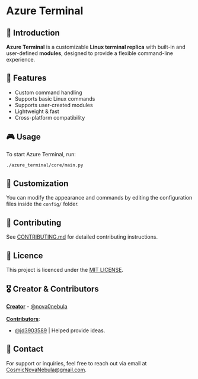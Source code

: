 # Azure Terminal

## 🚀 Introduction
**Azure Terminal** is a customizable **Linux terminal replica** with built-in and user-defined **modules**, designed to provide a flexible command-line experience.

## 🌟 Features
- Custom command handling
- Supports basic Linux commands
- Supports user-created modules
- Lightweight & fast
- Cross-platform compatibility

## 🎮 Usage
To start Azure Terminal, run:
```sh
./azure_terminal/core/main.py
```

## 🎨 Customization
You can modify the appearance and commands by editing the configuration files inside the `config/` folder.

## 🤝 Contributing
See [CONTRIBUTING.md](../docs/CONTRIBUTING.md) for detailed contributing instructions.

## 📜 Licence
This project is licenced under the [MIT LICENSE](../docs/LICENSE.md).

## 🎖️ Creator & Contributors
<ins>**Creator**</ins> - [@nova0nebula](https://github.com/nova0nebula)<br><br>
<ins>**Contributors**</ins>:
- [@jd3903589](https://www.instagram.com/jd3903589/) | Helped provide ideas.

## 📧 Contact
For support or inquiries, feel free to reach out via email at CosmicNovaNebula@gmail.com.
